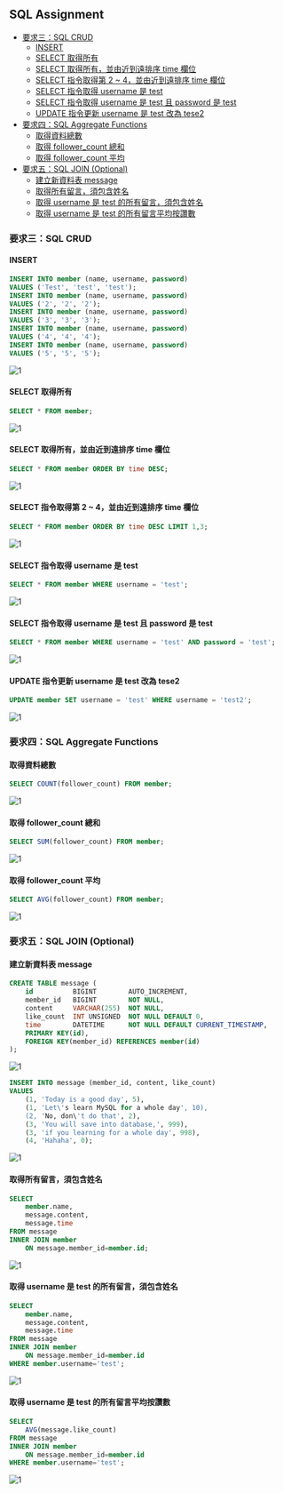 ## SQL Assignment

- [要求三：SQL CRUD](#要求三sql-crud)
  - [INSERT](#insert)
  - [SELECT 取得所有](#select-取得所有)
  - [SELECT 取得所有，並由近到遠排序 time 欄位](#select-取得所有並由近到遠排序-time-欄位)
  - [SELECT 指令取得第 2 ~ 4，並由近到遠排序 time 欄位](#select-指令取得第-2--4並由近到遠排序-time-欄位)
  - [SELECT 指令取得 username 是 test](#select-指令取得-username-是-test)
  - [SELECT 指令取得 username 是 test 且 password 是 test](#select-指令取得-username-是-test-且-password-是-test)
  - [UPDATE 指令更新 username 是 test 改為 tese2](#update-指令更新-username-是-test-改為-tese2)
- [要求四：SQL Aggregate Functions](#要求四sql-aggregate-functions)
  - [取得資料總數](#取得資料總數)
  - [取得 follower_count 總和](#取得-follower_count-總和)
  - [取得 follower_count 平均](#取得-follower_count-平均)
- [要求五：SQL JOIN (Optional)](#要求五sql-join-optional)
  - [建立新資料表 message](#建立新資料表-message)
  - [取得所有留⾔，須包含姓名](#取得所有留須包含姓名)
  - [取得 username 是 test 的所有留⾔，須包含姓名](#取得-username-是-test-的所有留須包含姓名)
  - [取得 username 是 test 的所有留⾔平均按讚數](#取得-username-是-test-的所有留平均按讚數)

### 要求三：SQL CRUD
#### INSERT
```sql
INSERT INTO member (name, username, password)
VALUES ('Test', 'test', 'test');
INSERT INTO member (name, username, password)
VALUES ('2', '2', '2');
INSERT INTO member (name, username, password)
VALUES ('3', '3', '3');
INSERT INTO member (name, username, password)
VALUES ('4', '4', '4');
INSERT INTO member (name, username, password)
VALUES ('5', '5', '5');
```
![1](https://raw.githubusercontent.com/vkmouse/web-dev-assignment/gh-pages/week-5/img/1.png)

#### SELECT 取得所有
```sql
SELECT * FROM member;
```
![1](https://raw.githubusercontent.com/vkmouse/web-dev-assignment/gh-pages/week-5/img/2.png)

#### SELECT 取得所有，並由近到遠排序 time 欄位
```sql
SELECT * FROM member ORDER BY time DESC;
```
![1](https://raw.githubusercontent.com/vkmouse/web-dev-assignment/gh-pages/week-5/img/3.png)

#### SELECT 指令取得第 2 ~ 4，並由近到遠排序 time 欄位
```sql
SELECT * FROM member ORDER BY time DESC LIMIT 1,3;
```
![1](https://raw.githubusercontent.com/vkmouse/web-dev-assignment/gh-pages/week-5/img/4.png)

#### SELECT 指令取得 username 是 test
```sql
SELECT * FROM member WHERE username = 'test';
```
![1](https://raw.githubusercontent.com/vkmouse/web-dev-assignment/gh-pages/week-5/img/5.png)

#### SELECT 指令取得 username 是 test 且 password 是 test
```sql
SELECT * FROM member WHERE username = 'test' AND password = 'test';
```
![1](https://raw.githubusercontent.com/vkmouse/web-dev-assignment/gh-pages/week-5/img/6.png)

#### UPDATE 指令更新 username 是 test 改為 tese2
```sql
UPDATE member SET username = 'test' WHERE username = 'test2';
```
![1](https://raw.githubusercontent.com/vkmouse/web-dev-assignment/gh-pages/week-5/img/7.png)

### 要求四：SQL Aggregate Functions

#### 取得資料總數
```sql
SELECT COUNT(follower_count) FROM member;
```
![1](https://raw.githubusercontent.com/vkmouse/web-dev-assignment/gh-pages/week-5/img/8.png)

#### 取得 follower_count 總和
```sql
SELECT SUM(follower_count) FROM member;
```
![1](https://raw.githubusercontent.com/vkmouse/web-dev-assignment/gh-pages/week-5/img/9.png)

#### 取得 follower_count 平均
```sql
SELECT AVG(follower_count) FROM member;
```
![1](https://raw.githubusercontent.com/vkmouse/web-dev-assignment/gh-pages/week-5/img/10.png)

### 要求五：SQL JOIN (Optional)

#### 建立新資料表 message
```sql
CREATE TABLE message (
    id          BIGINT        AUTO_INCREMENT,
    member_id   BIGINT        NOT NULL,
    content     VARCHAR(255)  NOT NULL,
    like_count  INT UNSIGNED  NOT NULL DEFAULT 0,
    time        DATETIME      NOT NULL DEFAULT CURRENT_TIMESTAMP,
    PRIMARY KEY(id),
    FOREIGN KEY(member_id) REFERENCES member(id)
);
```
![1](https://raw.githubusercontent.com/vkmouse/web-dev-assignment/gh-pages/week-5/img/11.png)

```sql
INSERT INTO message (member_id, content, like_count)
VALUES 
    (1, 'Today is a good day', 5),
    (1, 'Let\'s learn MySQL for a whole day', 10),
    (2, 'No, don\'t do that', 2),
    (3, 'You will save into database,', 999),
    (3, 'if you learning for a whole day', 998),
    (4, 'Hahaha', 0);
```
![1](https://raw.githubusercontent.com/vkmouse/web-dev-assignment/gh-pages/week-5/img/12.png)

#### 取得所有留⾔，須包含姓名
```sql
SELECT
    member.name,
    message.content,
    message.time
FROM message
INNER JOIN member
    ON message.member_id=member.id;
```
![1](https://raw.githubusercontent.com/vkmouse/web-dev-assignment/gh-pages/week-5/img/15.png)

#### 取得 username 是 test 的所有留⾔，須包含姓名
```sql
SELECT
    member.name,
    message.content,
    message.time
FROM message
INNER JOIN member
    ON message.member_id=member.id
WHERE member.username='test';
```
![1](https://raw.githubusercontent.com/vkmouse/web-dev-assignment/gh-pages/week-5/img/13.png)

#### 取得 username 是 test 的所有留⾔平均按讚數
```sql
SELECT 
    AVG(message.like_count)
FROM message
INNER JOIN member
    ON message.member_id=member.id
WHERE member.username='test';
```
![1](https://raw.githubusercontent.com/vkmouse/web-dev-assignment/gh-pages/week-5/img/14.png)
